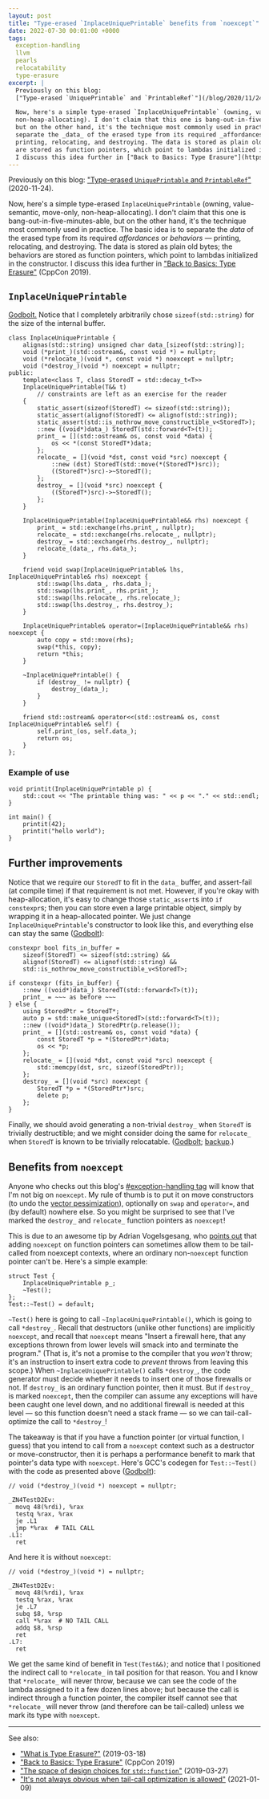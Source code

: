 ```yaml
---
layout: post
title: "Type-erased `InplaceUniquePrintable` benefits from `noexcept`"
date: 2022-07-30 00:01:00 +0000
tags:
  exception-handling
  llvm
  pearls
  relocatability
  type-erasure
excerpt: |
  Previously on this blog:
  ["Type-erased `UniquePrintable` and `PrintableRef`"](/blog/2020/11/24/type-erased-printable/) (2020-11-24).

  Now, here's a simple type-erased `InplaceUniquePrintable` (owning, value-semantic, move-only,
  non-heap-allocating). I don't claim that this one is bang-out-in-five-minutes-able,
  but on the other hand, it's the technique most commonly used in practice. The basic idea is to
  separate the _data_ of the erased type from its required _affordances_ or _behaviors_ —
  printing, relocating, and destroying. The data is stored as plain old bytes; the behaviors
  are stored as function pointers, which point to lambdas initialized in the constructor.
  I discuss this idea further in ["Back to Basics: Type Erasure"](https://www.youtube.com/watch?v=tbUCHifyT24) (CppCon 2019).
---
```


Previously on this blog:
["Type-erased `UniquePrintable` and `PrintableRef`"](/blog/2020/11/24/type-erased-printable/) (2020-11-24).

Now, here's a simple type-erased `InplaceUniquePrintable` (owning, value-semantic, move-only,
non-heap-allocating). I don't claim that this one is bang-out-in-five-minutes-able,
but on the other hand, it's the technique most commonly used in practice. The basic idea is to
separate the _data_ of the erased type from its required _affordances_ or _behaviors_ —
printing, relocating, and destroying. The data is stored as plain old bytes; the behaviors
are stored as function pointers, which point to lambdas initialized in the constructor.
I discuss this idea further in ["Back to Basics: Type Erasure"](https://www.youtube.com/watch?v=tbUCHifyT24) (CppCon 2019).

## `InplaceUniquePrintable`

[Godbolt.](https://godbolt.org/z/4zKjf5xGo) Notice that I completely arbitrarily
chose `sizeof(std::string)` for the size of the internal buffer.

    class InplaceUniquePrintable {
        alignas(std::string) unsigned char data_[sizeof(std::string)];
        void (*print_)(std::ostream&, const void *) = nullptr;
        void (*relocate_)(void *, const void *) noexcept = nullptr;
        void (*destroy_)(void *) noexcept = nullptr;
    public:
        template<class T, class StoredT = std::decay_t<T>>
        InplaceUniquePrintable(T&& t)
            // constraints are left as an exercise for the reader
        {
            static_assert(sizeof(StoredT) <= sizeof(std::string));
            static_assert(alignof(StoredT) <= alignof(std::string));
            static_assert(std::is_nothrow_move_constructible_v<StoredT>);
            ::new ((void*)data_) StoredT(std::forward<T>(t));
            print_ = [](std::ostream& os, const void *data) {
                os << *(const StoredT*)data;
            };
            relocate_ = [](void *dst, const void *src) noexcept {
                ::new (dst) StoredT(std::move(*(StoredT*)src));
                ((StoredT*)src)->~StoredT();
            };
            destroy_ = [](void *src) noexcept {
                ((StoredT*)src)->~StoredT();
            };
        }

        InplaceUniquePrintable(InplaceUniquePrintable&& rhs) noexcept {
            print_ = std::exchange(rhs.print_, nullptr);
            relocate_ = std::exchange(rhs.relocate_, nullptr);
            destroy_ = std::exchange(rhs.destroy_, nullptr);
            relocate_(data_, rhs.data_);
        }

        friend void swap(InplaceUniquePrintable& lhs, InplaceUniquePrintable& rhs) noexcept {
            std::swap(lhs.data_, rhs.data_);
            std::swap(lhs.print_, rhs.print_);
            std::swap(lhs.relocate_, rhs.relocate_);
            std::swap(lhs.destroy_, rhs.destroy_);
        }

        InplaceUniquePrintable& operator=(InplaceUniquePrintable&& rhs) noexcept {
            auto copy = std::move(rhs);
            swap(*this, copy);
            return *this;
        }

        ~InplaceUniquePrintable() {
            if (destroy_ != nullptr) {
                destroy_(data_);
            }
        }

        friend std::ostream& operator<<(std::ostream& os, const InplaceUniquePrintable& self) {
            self.print_(os, self.data_);
            return os;
        }
    };

### Example of use

    void printit(InplaceUniquePrintable p) {
        std::cout << "The printable thing was: " << p << "." << std::endl;
    }

    int main() {
        printit(42);
        printit("hello world");
    }

## Further improvements

Notice that we require our `StoredT` to fit in the `data_` buffer, and assert-fail
(at compile time) if that requirement is not met. However, if you're okay with heap-allocation,
it's easy to change those `static_assert`s into `if constexpr`s; then you can store
even a large printable object, simply by wrapping it in a heap-allocated pointer.
We just change `InplaceUniquePrintable`'s constructor to look like this, and
everything else can stay the same ([Godbolt](https://godbolt.org/z/K5fsre9ob)):

    constexpr bool fits_in_buffer =
        sizeof(StoredT) <= sizeof(std::string) &&
        alignof(StoredT) <= alignof(std::string) &&
        std::is_nothrow_move_constructible_v<StoredT>;

    if constexpr (fits_in_buffer) {
        ::new ((void*)data_) StoredT(std::forward<T>(t));
        print_ = ~~~ as before ~~~
    } else {
        using StoredPtr = StoredT*;
        auto p = std::make_unique<StoredT>(std::forward<T>(t));
        ::new ((void*)data_) StoredPtr(p.release());
        print_ = [](std::ostream& os, const void *data) {
            const StoredT *p = *(StoredPtr*)data;
            os << *p;
        };
        relocate_ = [](void *dst, const void *src) noexcept {
            std::memcpy(dst, src, sizeof(StoredPtr));
        };
        destroy_ = [](void *src) noexcept {
            StoredT *p = *(StoredPtr*)src;
            delete p;
        };
    }

Finally, we should avoid generating a non-trivial `destroy_` when `StoredT`
is trivially destructible; and we might consider doing the same for `relocate_`
when `StoredT` is known to be trivially relocatable.
([Godbolt](https://godbolt.org/z/3e691YMbc); [backup](/blog/code/2022-07-30-inplace-unique-printable.cpp).)

## Benefits from `noexcept`

Anyone who checks out this blog's [#exception-handling tag](/blog/tags/#exception-handling)
will know that I'm not big on `noexcept`. My rule of thumb is to put it on move constructors
(to undo the [vector pessimization](/blog/2022/08/26/vector-pessimization/)), optionally on `swap` and `operator=`, and (by default)
nowhere else. So you might be surprised to see that I've marked the `destroy_` and
`relocate_` function pointers as `noexcept`!

This is due to an awesome tip by Adrian Vogelsgesang, who
[points out](https://reviews.llvm.org/D130631#inline-1258790)
that adding `noexcept` on function pointers can sometimes allow them to be tail-called
from noexcept contexts, where an ordinary non-`noexcept` function pointer can't be.
Here's a simple example:

    struct Test {
        InplaceUniquePrintable p_;
        ~Test();
    };
    Test::~Test() = default;

`~Test()` here is going to call `~InplaceUniquePrintable()`, which is going to
call `*destroy_`. Recall that destructors (unlike other functions) are implicitly
`noexcept`, and recall that `noexcept` means "Insert a firewall here, that any
exceptions thrown from lower levels will smack into and terminate the program."
(That is, it's not a promise to the compiler that you _won't_ throw;
it's an instruction to insert extra code to _prevent_ throws from leaving this scope.)
When `~InplaceUniquePrintable()` calls `*destroy_`, the code generator must
decide whether it needs to insert one of those firewalls or not. If `destroy_`
is an ordinary function pointer, then it must. But if `destroy_` is marked
`noexcept`, then the compiler can assume any exceptions will have been caught
one level down, and no additional firewall is needed at this level — so this
function doesn't need a stack frame — so we can tail-call-optimize the call
to `*destroy_`!

The takeaway is that if you have a function pointer (or virtual function, I guess)
that you intend to call from a `noexcept` context such as a destructor or
move-constructor, then it is perhaps a performance benefit to mark that pointer's
data type with `noexcept`. Here's GCC's codegen for `Test::~Test()` with the code
as presented above ([Godbolt](https://godbolt.org/z/PeMM8Y3c8)):

    // void (*destroy_)(void *) noexcept = nullptr;

    _ZN4TestD2Ev:
      movq 48(%rdi), %rax
      testq %rax, %rax
      je .L1
      jmp *%rax  # TAIL CALL
    .L1:
      ret


And here it is without `noexcept`:

    // void (*destroy_)(void *) = nullptr;

    _ZN4TestD2Ev:
      movq 48(%rdi), %rax
      testq %rax, %rax
      je .L7
      subq $8, %rsp
      call *%rax  # NO TAIL CALL
      addq $8, %rsp
      ret
    .L7:
      ret

We get the same kind of benefit in `Test(Test&&)`; and notice
that I positioned the indirect call to `*relocate_` in tail position
for that reason. You and I know that `*relocate_` will never throw,
because we can see the code of the lambda assigned to it
a few dozen lines above; but because the call is indirect through a function pointer,
the compiler itself cannot see that `*relocate_` will never throw
(and therefore can be tail-called) unless we mark its type with
`noexcept`.

----

See also:

* ["What is Type Erasure?"](/blog/2019/03/18/what-is-type-erasure/) (2019-03-18)
* ["Back to Basics: Type Erasure"](https://www.youtube.com/watch?v=tbUCHifyT24) (CppCon 2019)
* ["The space of design choices for `std::function`"](/blog/2019/03/27/design-space-for-std-function/) (2019-03-27)
* ["It's not always obvious when tail-call optimization is allowed"](/blog/2021/01/09/tail-call-optimization/) (2021-01-09)
